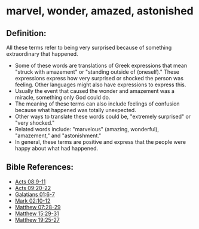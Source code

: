 # marvel, wonder, amazed, astonished #

## Definition: ##

All these terms refer to being very surprised because of something extraordinary that happened.

* Some of these words are translations of Greek expressions that mean "struck with amazement" or "standing outside of (oneself)." These expressions express how very surprised or shocked the person was feeling. Other languages might also have expressions to express this.
* Usually the event that caused the wonder and amazement was a miracle, something only God could do.
* The meaning of these terms can also include feelings of confusion because what happened was totally unexpected.
* Other ways to translate these words could be, "extremely surprised" or "very shocked."
* Related words include: "marvelous" (amazing, wonderful), "amazement," and "astonishment."
* In general, these terms are positive and express that the people were happy about what had happened.



## Bible References: ##

* [Acts 08:9-11](en/tn/act/help/08/09)
* [Acts 09:20-22](en/tn/act/help/09/20)
* [Galatians 01:6-7](en/tn/gal/help/01/06)
* [Mark 02:10-12](en/tn/mrk/help/02/10)
* [Matthew 07:28-29](en/tn/mat/help/07/28)
* [Matthew 15:29-31](en/tn/mat/help/15/29)
* [Matthew 19:25-27](en/tn/mat/help/19/25)
